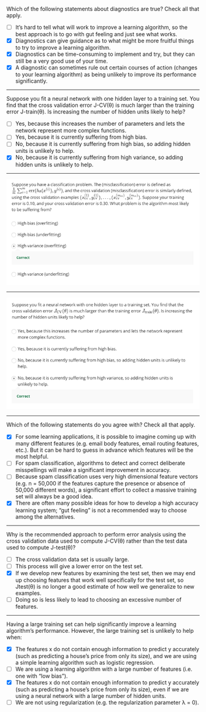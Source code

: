 Which of the following statements about diagnostics are true? Check all that apply.

- [ ] It’s hard to tell what will work to improve a learning algorithm, so the best approach is to go with gut feeling and just see what works.
- [X] Diagnostics can give guidance as to what might be more fruitful things to try to improve a learning algorithm.
- [X] Diagnostics can be time-consuming to implement and try, but they can still be a very good use of your time.
- [X] A diagnostic can sometimes rule out certain courses of action (changes to your learning algorithm) as being unlikely to improve its performance significantly.

---

Suppose you fit a neural network with one hidden layer to a training set. You find that the cross validation error J-CV(θ) is much larger than the training error J-train(θ). Is increasing the number of hidden units likely to help?

- [ ] Yes, because this increases the number of parameters and lets the network represent more complex functions.
- [ ] Yes, because it is currently suffering from high bias.
- [ ] No, because it is currently suffering from high bias, so adding hidden units is unlikely to help.
- [X] No, because it is currently suffering from high variance, so adding hidden units is unlikely to help.

---

![](https://github.com/zee-nguyen/Stanford_Machine_Learning/blob/master/assets/W6-lecturechecks-2.png?raw=true)

---

![](https://github.com/zee-nguyen/Stanford_Machine_Learning/blob/master/assets/W6-lecturechecks-3.png?raw=true)

---

Which of the following statements do you agree with? Check all that apply.

- [X] For some learning applications, it is possible to imagine coming up with many different features (e.g. email body features, email routing features, etc.). But it can be hard to guess in advance which features will be the most helpful.
- [ ] For spam classification, algorithms to detect and correct deliberate misspellings will make a significant improvement in accuracy.
- [ ] Because spam classification uses very high dimensional feature vectors (e.g. n = 50,000 if the features capture the presence or absence of 50,000 different words), a significant effort to collect a massive training set will always be a good idea.
- [X] There are often many possible ideas for how to develop a high accuracy learning system; “gut feeling” is not a recommended way to choose among the alternatives.

---

Why is the recommended approach to perform error analysis using the cross validation data used to compute J-CV(θ) rather than the test data used to compute J-test(θ)?

- [ ] The cross validation data set is usually large.
- [ ] This process will give a lower error on the test set.
- [X] If we develop new features by examining the test set, then we may end up choosing features that work well specifically for the test set, so Jtest(θ) is no longer a good estimate of how well we generalize to new examples.
- [ ] Doing so is less likely to lead to choosing an excessive number of features.

---

Having a large training set can help significantly improve a learning algorithm’s performance. However, the large training set is unlikely to help when:

- [X] The features x do not contain enough information to predict y accurately (such as predicting a house’s price from only its size), and we are using a simple learning algorithm such as logistic regression.
- [ ] We are using a learning algorithm with a large number of features (i.e. one with “low bias”).
- [X] The features x do not contain enough information to predict y accurately (such as predicting a house’s price from only its size), even if we are using a neural network with a large number of hidden units.
- [ ] We are not using regularization (e.g. the regularization parameter λ = 0).
